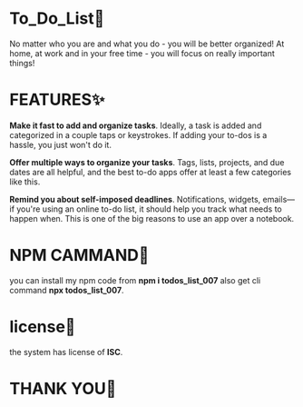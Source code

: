 # To_Do_List📜
No matter who you are and what you do - you will be better organized! At home, at work and in your free time - you will focus on really important things!


# FEATURES✨
**Make it fast to add and organize tasks**. Ideally, a task is added and categorized in a couple taps or keystrokes. If adding your to-dos is a hassle, you just won't do it.

**Offer multiple ways to organize your tasks**. Tags, lists, projects, and due dates are all helpful, and the best to-do apps offer at least a few categories like this.

**Remind you about self-imposed deadlines**. Notifications, widgets, emails—if you're using an online to-do list, it should help you track what needs to happen when. This is one of the big reasons to use an app over a notebook.

# NPM CAMMAND🎇
you can install my npm code from **npm i todos_list_007** also get cli command **npx todos_list_007**.

# license🎉
the system has license of **ISC**.

# THANK YOU🌹 
